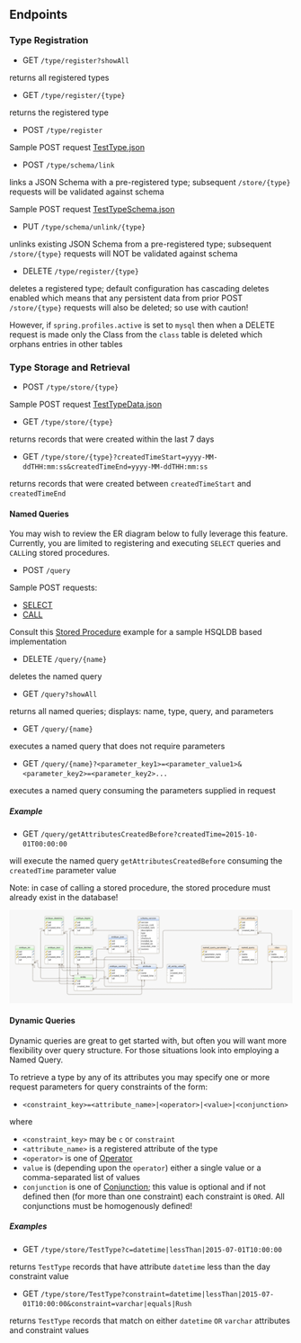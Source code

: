 ## Endpoints

### Type Registration

* GET `/type/register?showAll`

returns all registered types

* GET `/type/register/{type}`

returns the registered type

* POST `/type/register`

Sample POST request [TestType.json](https://github.com/fastnsilver/grivet/blob/master/core/grivet/src/test/resources/TestType.json)

* POST `/type/schema/link`

links a JSON Schema with a pre-registered type; subsequent `/store/{type}` requests will be validated against schema

Sample POST request [TestTypeSchema.json](https://github.com/fastnsilver/grivet/blob/master/core/grivet/src/test/resources/TestTypeSchema.json)

* PUT `/type/schema/unlink/{type}`

unlinks existing JSON Schema from a pre-registered type; subsequent `/store/{type}` requests will NOT be validated against schema

* DELETE `/type/register/{type}`

deletes a registered type; default configuration has cascading deletes enabled which means that any persistent data from prior POST `/store/{type}` requests will also be deleted; so use with caution!

However, if `spring.profiles.active` is set to `mysql` then when a DELETE request is made only the Class from the `class` table is deleted which orphans entries in other tables


### Type Storage and Retrieval

* POST `/type/store/{type}`

Sample POST request [TestTypeData.json](https://github.com/fastnsilver/grivet/blob/master/core/grivet/src/test/resources/TestTypeData.json)

* GET `/type/store/{type}`

returns records that were created within the last 7 days

* GET `/type/store/{type}?createdTimeStart=yyyy-MM-ddTHH:mm:ss&createdTimeEnd=yyyy-MM-ddTHH:mm:ss`

returns records that were created between `createdTimeStart` and `createdTimeEnd`


#### Named Queries

You may wish to review the ER diagram below to fully leverage this feature.  Currently, you are limited to registering and executing `SELECT` queries and `CALL`ing stored procedures.  

* POST `/query`

Sample POST requests:

* [SELECT](https://github.com/fastnsilver/grivet/blob/master/core/grivet/src/test/resources/TestSelectQuery.json)
* [CALL](https://github.com/fastnsilver/grivet/blob/master/core/grivet/src/test/resources/TestSprocQuery.json)

Consult this [Stored Procedure](https://github.com/fastnsilver/grivet/blob/master/core/grivet/src/test/resources/db/hsqldb/V1_1__add_test_sproc.sql) example for a sample HSQLDB based implementation

* DELETE `/query/{name}`

deletes the named query

* GET `/query?showAll`

returns all named queries; displays: name, type, query, and parameters

* GET `/query/{name}`

executes a named query that does not require parameters

* GET `/query/{name}?<parameter_key1>=<parameter_value1>&<parameter_key2>=<parameter_key2>...`

executes a named query consuming the parameters supplied in request

##### Example

* GET `/query/getAttributesCreatedBefore?createdTime=2015-10-01T00:00:00`

will execute the named query `getAttributesCreatedBefore` consuming the `createdTime` parameter value

Note: in case of calling a stored procedure, the stored procedure must already exist in the database!

![this ER diagram](images/er-diagram.png "ER Diagram")


#### Dynamic Queries

Dynamic queries are great to get started with, but often you will want more flexibility over query structure.  For those situations look into employing a Named Query.

To retrieve a type by any of its attributes you may specify one or more request parameters for query constraints of the form:

* `<constraint_key>=<attribute_name>|<operator>|<value>|<conjunction>`

where

* `<constraint_key>` may be `c` or `constraint`
* `<attribute_name>` is a registered attribute of the type
* `<operator>` is one of [Operator](https://github.com/fastnsilver/grivet/blob/master/core/grivet/src/main/java/com/fns/grivet/query/Operator.java)
* `value` is (depending upon the `operator`) either a single value or a comma-separated list of values
* `conjunction` is one of [Conjunction](https://github.com/fastnsilver/grivet/blob/master/core/grivet/src/main/java/com/fns/grivet/query/Conjunction.java); this value is optional and if not defined then (for more than one constraint) each constraint is `OR`ed. All conjunctions must be homogenously defined!

##### Examples

* GET `/type/store/TestType?c=datetime|lessThan|2015-07-01T10:00:00`

returns `TestType` records that have attribute `datetime` less than the day constraint value

* GET `/type/store/TestType?constraint=datetime|lessThan|2015-07-01T10:00:00&constraint=varchar|equals|Rush`

returns `TestType` records that match on either `datetime` `OR` `varchar` attributes and constraint values
